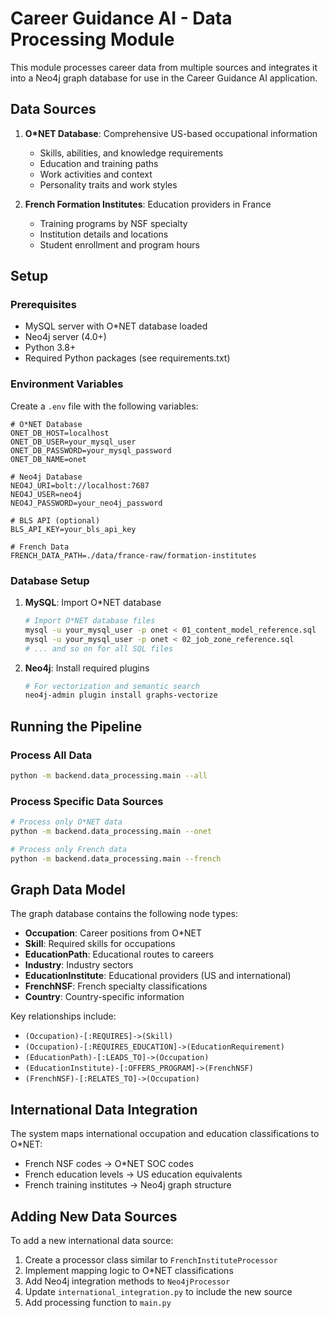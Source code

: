 # Career Guidance AI - Data Processing Module

This module processes career data from multiple sources and integrates it into a Neo4j graph database for use in the Career Guidance AI application.

## Data Sources

1. **O*NET Database**: Comprehensive US-based occupational information
   - Skills, abilities, and knowledge requirements
   - Education and training paths
   - Work activities and context
   - Personality traits and work styles

2. **French Formation Institutes**: Education providers in France
   - Training programs by NSF specialty
   - Institution details and locations
   - Student enrollment and program hours

## Setup

### Prerequisites

- MySQL server with O*NET database loaded
- Neo4j server (4.0+)
- Python 3.8+
- Required Python packages (see requirements.txt)

### Environment Variables

Create a `.env` file with the following variables:

```
# O*NET Database
ONET_DB_HOST=localhost
ONET_DB_USER=your_mysql_user
ONET_DB_PASSWORD=your_mysql_password
ONET_DB_NAME=onet

# Neo4j Database
NEO4J_URI=bolt://localhost:7687
NEO4J_USER=neo4j
NEO4J_PASSWORD=your_neo4j_password

# BLS API (optional)
BLS_API_KEY=your_bls_api_key

# French Data
FRENCH_DATA_PATH=./data/france-raw/formation-institutes
```

### Database Setup

1. **MySQL**: Import O*NET database
   ```bash
   # Import O*NET database files
   mysql -u your_mysql_user -p onet < 01_content_model_reference.sql
   mysql -u your_mysql_user -p onet < 02_job_zone_reference.sql
   # ... and so on for all SQL files
   ```

2. **Neo4j**: Install required plugins
   ```bash
   # For vectorization and semantic search
   neo4j-admin plugin install graphs-vectorize
   ```

## Running the Pipeline

### Process All Data

```bash
python -m backend.data_processing.main --all
```

### Process Specific Data Sources

```bash
# Process only O*NET data
python -m backend.data_processing.main --onet

# Process only French data
python -m backend.data_processing.main --french
```

## Graph Data Model

The graph database contains the following node types:

- **Occupation**: Career positions from O*NET
- **Skill**: Required skills for occupations
- **EducationPath**: Educational routes to careers
- **Industry**: Industry sectors
- **EducationInstitute**: Educational providers (US and international)
- **FrenchNSF**: French specialty classifications
- **Country**: Country-specific information

Key relationships include:

- `(Occupation)-[:REQUIRES]->(Skill)`
- `(Occupation)-[:REQUIRES_EDUCATION]->(EducationRequirement)`
- `(EducationPath)-[:LEADS_TO]->(Occupation)`
- `(EducationInstitute)-[:OFFERS_PROGRAM]->(FrenchNSF)`
- `(FrenchNSF)-[:RELATES_TO]->(Occupation)`

## International Data Integration

The system maps international occupation and education classifications to O*NET:

- French NSF codes → O*NET SOC codes
- French education levels → US education equivalents
- French training institutes → Neo4j graph structure

## Adding New Data Sources

To add a new international data source:

1. Create a processor class similar to `FrenchInstituteProcessor`
2. Implement mapping logic to O*NET classifications
3. Add Neo4j integration methods to `Neo4jProcessor`
4. Update `international_integration.py` to include the new source
5. Add processing function to `main.py` 